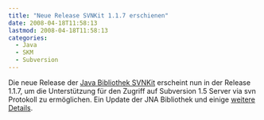 ```yaml
---
title: "Neue Release SVNKit 1.1.7 erschienen"
date: 2008-04-18T11:58:13
lastmod: 2008-04-18T11:58:13
categories:
  - Java
  - SKM
  - Subversion
---
```

Die neue Release der <a href="http://www.svnkit.com"  title="SVNKit">Java Bibliothek SVNKit</a> erscheint nun in der Release 1.1.7, um die Unterstützung für den Zugriff auf Subversion 1.5 Server via svn Protokoll zu ermöglichen. Ein Update der JNA Bibliothek und einige <a href="http://svn.svnkit.com/repos/svnkit/tags/1.1.7/changelog.txt"  title="ChangeLog">weitere Details</a>.

